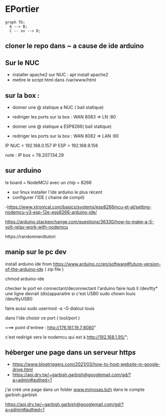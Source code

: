 # EPortier



```mermaid
graph TD;
  A --> B;
  C -- xx --> D;

```

## cloner le repo dans ~ a cause de ide arduino

## Sur le NUC

- installer apache2 sur NUC : apt install apache2
- mettre le script html  dans /var/www/html

## sur la box :
  - donner une @ statique a NUC ( bail statique)
  - rediriger les ports sur la box : WAN 8083 => LN <ip nuc>:80 

  - donner une @ statique a ESP8266( bail statique)
  - rediriger les ports sur la box : WAN 8082 => LAN <ip esp>:80
  
  IP NUC = 192.168.0.157
  IP ESP = 192.168.9.156
  
  note : IP box = 78.207.134.29

## sur arduino
 
  le board = NodeMCU
  avec un chip = 8266
- sur linux installer l'ide arduino le plus récent
- configurer l'IDE ( chaine de compil)
  
-https://www.xtronical.com/basics/systems/esp8266mcu-et-al/setting-nodemcu-v3-esp-12e-esp8266-arduino-ide/

https://arduino.stackexchange.com/questions/36330/how-to-make-a-5-volt-relay-work-with-nodemcu

https://randomnerdtutori


## manip sur le pc dev

install arduino ide from https://www.arduino.cc/en/software#future-version-of-the-arduino-ide ( zip file )

chmod arduino-ide

checker le port en connectant/deconnectant l'arduino
faire
lsub
ll /dev/tty*
une ligne devrait (dis)apparaitre
si c'est USB0
sudo chown louis /dev/ttyUSB0

faire aussi
sudo usermod -a -G dialout louis

dans l'ide choisir ce port  ( tool/port )






===> point d'entree : http://176.161.19.7:8080"

c'est redirigé vers le nodemcu qui est à http://192.168.1.95/";

## héberger une page dans un serveur http*s*

 - https://www.blogtriggers.com/2021/03/how-to-host-website-in-google-drive.html
 - https://api.drv.tw/~garbish.garbish@googlemail.com/gd/?a=admin#authed=1

j'ai créé une page dans un folder www.mimosas.bzh dans le compte garbish.garbish

https://api.drv.tw/~garbish.garbish@googlemail.com/gd/?a=admin#authed=1


 
